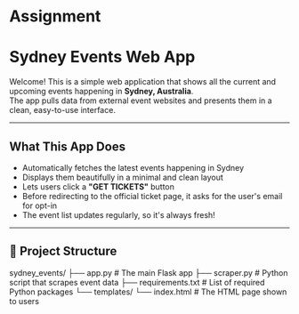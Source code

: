 # Assignment
#  Sydney Events Web App

Welcome! This is a simple web application that shows all the current and upcoming events happening in **Sydney, Australia**.  
The app pulls data from external event websites and presents them in a clean, easy-to-use interface.

---

##  What This App Does

- Automatically fetches the latest events happening in Sydney
- Displays them beautifully in a minimal and clean layout
- Lets users click a **"GET TICKETS"** button
- Before redirecting to the official ticket page, it asks for the user's email for opt-in
- The event list updates regularly, so it's always fresh!

---

## 🧱 Project Structure

sydney_events/
├── app.py # The main Flask app
├── scraper.py # Python script that scrapes event data
├── requirements.txt # List of required Python packages
└── templates/
└── index.html # The HTML page shown to users
